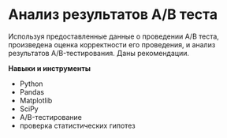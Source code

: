 # Анализ результатов А/В теста

Используя предоставленные данные о проведении А/В теста,
произведена оценка корректности его проведения,
и анализ результатов A/B-тестирования. Даны рекомендации.

**Навыки и инструменты**

- Python
- Pandas
- Matplotlib
- SciPy
- A/B-тестирование
- проверка статистических гипотез
